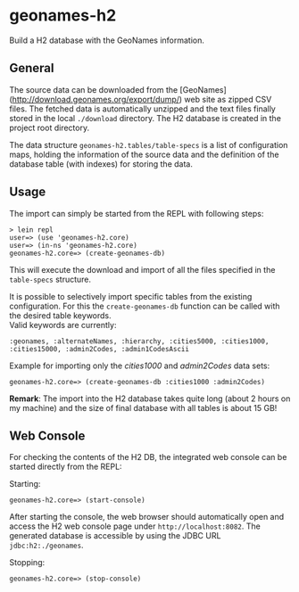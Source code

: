 geonames-h2
===========

Build a H2 database with the GeoNames information.

## General

The source data can be downloaded from the [GeoNames] (http://download.geonames.org/export/dump/) web site as zipped CSV files.
The fetched data is automatically unzipped and the text files finally stored in the local `./download` directory.
The H2 database is created in the project root directory.

The data structure `geonames-h2.tables/table-specs` is a list of configuration maps, holding the information of the source data
and the definition of the database table (with indexes) for storing the data.


## Usage

The import can simply be started from the REPL with following steps:

```
> lein repl
user=> (use 'geonames-h2.core)
user=> (in-ns 'geonames-h2.core)
geonames-h2.core=> (create-geonames-db)
```

This will execute the download and import of all the files specified in the `table-specs` structure.

It is possible to selectively import specific tables from the existing configuration. For this the `create-geonames-db` function can be called with the desired table keywords. <br/>
Valid keywords are currently: <br/>
```
:geonames, :alternateNames, :hierarchy, :cities5000, :cities1000, :cities15000, :admin2Codes, :admin1CodesAscii
```

Example for importing only the _cities1000_ and _admin2Codes_ data sets:

```
geonames-h2.core=> (create-geonames-db :cities1000 :admin2Codes)
```

__Remark__: The import into the H2 database takes quite long (about 2 hours on my machine) and the size of final database with all tables is about 15 GB!

## Web Console

For checking the contents of the H2 DB, the integrated web console can be started directly from the REPL:

Starting:

```
geonames-h2.core=> (start-console)
```

After starting the console, the web browser should automatically open and access the H2 web console page under `http://localhost:8082`.
The generated database is accessible by using the JDBC URL `jdbc:h2:./geonames`.

Stopping:

```
geonames-h2.core=> (stop-console)
```
